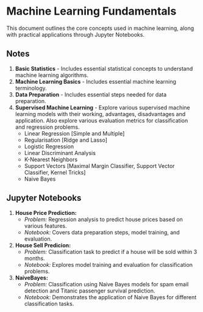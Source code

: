 # Machine Learning Fundamentals

This document outlines the core concepts used in machine learning, along with practical applications through Jupyter Notebooks.

## Notes
1. **Basic Statistics** - Includes essential statistical concepts to understand machine learning algorithms.
2. **Machine Learning Basics** - Includes essential machine learning terminology.
3. **Data Preparation** - Includes essential steps needed for data preparation.
4. **Supervised Machine Learning** - Explore various supervised machine learning models with their working, advantages, disadvantages and application. Also explore various evaluation metrics for classification and regression problems.
    * Linear Regression [Simple and Multiple]
    * Regularisation [Ridge and Lasso]
    * Logistic Regression
    * Linear Discriminant Analysis
    * K-Nearest Neighbors
    * Support Vectors [Maximal Margin Classifier, Support Vector Classifier, Kernel Tricks]
    * Naive Bayes
  
## Jupyter Notebooks
1. **House Price Prediction:**
      * *Problem:* Regression analysis to predict house prices based on various features.
      * *Notebook:* Covers data preparation steps, model training, and evaluation.
3. **House Sell Predicion:**
      * *Problem:* Classification task to predict if a house will be sold within 3 months.
      * *Notebook:* Explores model training and evaluation for classification problems.
5. **NaiveBayes:**
      * *Problem:* Classification using Naive Bayes models for spam email detection and Titanic passenger survival prediction.
      * *Notebook:* Demonstrates the application of Naive Bayes for different classification tasks.
